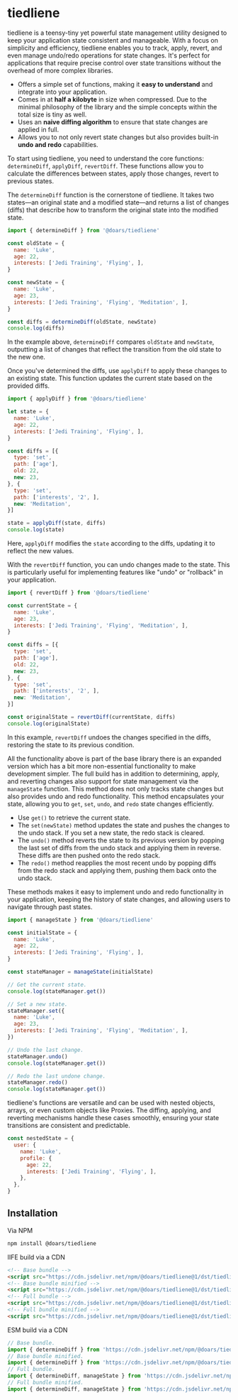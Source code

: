 # tiedliene

tiedliene is a teensy-tiny yet powerful state management utility designed to keep your application state consistent and manageable. With a focus on simplicity and efficiency, tiedliene enables you to track, apply, revert, and even manage undo/redo operations for state changes. It's perfect for applications that require precise control over state transitions without the overhead of more complex libraries.

- Offers a simple set of functions, making it **easy to understand** and integrate into your application.
- Comes in at **half a kilobyte** in size when compressed. Due to the minimal philosophy of the library and the simple concepts within the total size is tiny as well.
- Uses an **naive diffing algorithm** to ensure that state changes are applied in full.
- Allows you to not only revert state changes but also provides built-in **undo and redo** capabilities.

To start using tiedliene, you need to understand the core functions: `determineDiff`, `applyDiff`, `revertDiff`. These functions allow you to calculate the differences between states, apply those changes, revert to previous states.

The `determineDiff` function is the cornerstone of tiedliene. It takes two states—an original state and a modified state—and returns a list of changes (diffs) that describe how to transform the original state into the modified state.

```JavaScript
import { determineDiff } from '@doars/tiedliene'

const oldState = {
  name: 'Luke',
  age: 22,
  interests: ['Jedi Training', 'Flying', ],
}

const newState = {
  name: 'Luke',
  age: 23,
  interests: ['Jedi Training', 'Flying', 'Meditation', ],
}

const diffs = determineDiff(oldState, newState)
console.log(diffs)
```

In the example above, `determineDiff` compares `oldState` and `newState`, outputting a list of changes that reflect the transition from the old state to the new one.

Once you've determined the diffs, use `applyDiff` to apply these changes to an existing state. This function updates the current state based on the provided diffs.

```JavaScript
import { applyDiff } from '@doars/tiedliene'

let state = {
  name: 'Luke',
  age: 22,
  interests: ['Jedi Training', 'Flying', ],
}

const diffs = [{
  type: 'set',
  path: ['age'],
  old: 22,
  new: 23,
}, {
  type: 'set',
  path: ['interests', '2', ],
  new: 'Meditation',
}]

state = applyDiff(state, diffs)
console.log(state)
```

Here, `applyDiff` modifies the `state` according to the diffs, updating it to reflect the new values.

With the `revertDiff` function, you can undo changes made to the state. This is particularly useful for implementing features like "undo" or "rollback" in your application.

```JavaScript
import { revertDiff } from '@doars/tiedliene'

const currentState = {
  name: 'Luke',
  age: 23,
  interests: ['Jedi Training', 'Flying', 'Meditation', ],
}

const diffs = [{
  type: 'set',
  path: ['age'],
  old: 22,
  new: 23,
}, {
  type: 'set',
  path: ['interests', '2', ],
  new: 'Meditation',
}]

const originalState = revertDiff(currentState, diffs)
console.log(originalState)
```

In this example, `revertDiff` undoes the changes specified in the diffs, restoring the state to its previous condition.

All the functionality above is part of the base library there is an expanded version which has a bit more non-essential functionality to make development simpler. The full build has in addition to determining, apply, and reverting changes also support for state management via the `manageState` function. This method does not only tracks state changes but also provides undo and redo functionality. This method encapsulates your state, allowing you to `get`, `set`, `undo`, and `redo` state changes efficiently.

- Use `get()` to retrieve the current state.
- The `set(newState)` method updates the state and pushes the changes to the undo stack. If you set a new state, the redo stack is cleared.
- The `undo()` method reverts the state to its previous version by popping the last set of diffs from the undo stack and applying them in reverse. These diffs are then pushed onto the redo stack.
- The `redo()` method reapplies the most recent undo by popping diffs from the redo stack and applying them, pushing them back onto the undo stack.

These methods makes it easy to implement undo and redo functionality in your application, keeping the history of state changes, and allowing users to navigate through past states.

```JavaScript
import { manageState } from '@doars/tiedliene'

const initialState = {
  name: 'Luke',
  age: 22,
  interests: ['Jedi Training', 'Flying', ],
}

const stateManager = manageState(initialState)

// Get the current state.
console.log(stateManager.get())

// Set a new state.
stateManager.set({
  name: 'Luke',
  age: 23,
  interests: ['Jedi Training', 'Flying', 'Meditation', ],
})

// Undo the last change.
stateManager.undo()
console.log(stateManager.get())

// Redo the last undone change.
stateManager.redo()
console.log(stateManager.get())
```

tiedliene's functions are versatile and can be used with nested objects, arrays, or even custom objects like Proxies. The diffing, applying, and reverting mechanisms handle these cases smoothly, ensuring your state transitions are consistent and predictable.

```JavaScript
const nestedState = {
  user: {
    name: 'Luke',
    profile: {
      age: 22,
      interests: ['Jedi Training', 'Flying', ],
    },
  },
}
```

## Installation

Via NPM

```ZSH
npm install @doars/tiedliene
```

IIFE build via a CDN

```HTML
<!-- Base bundle -->
<script src="https://cdn.jsdelivr.net/npm/@doars/tiedliene@1/dst/tiedliene.base.iife.js"></script>
<!-- Base bundle minified -->
<script src="https://cdn.jsdelivr.net/npm/@doars/tiedliene@1/dst/tiedliene.base.iife.min.js"></script>
<!-- Full bundle -->
<script src="https://cdn.jsdelivr.net/npm/@doars/tiedliene@1/dst/tiedliene.iife.js"></script>
<!-- Full bundle minified -->
<script src="https://cdn.jsdelivr.net/npm/@doars/tiedliene@1/dst/tiedliene.iife.min.js"></script>
```

ESM build via a CDN

```JavaScript
// Base bundle.
import { determineDiff } from 'https://cdn.jsdelivr.net/npm/@doars/tiedliene@1/dst/tiedliene.base.js'
// Base bundle minified.
import { determineDiff } from 'https://cdn.jsdelivr.net/npm/@doars/tiedliene@1/dst/tiedliene.base.min.js'
// Full bundle.
import { determineDiff, manageState } from 'https://cdn.jsdelivr.net/npm/@doars/tiedliene@1/dst/tiedliene.js'
// Full bundle minified.
import { determineDiff, manageState } from 'https://cdn.jsdelivr.net/npm/@doars/tiedliene@1/dst/tiedliene.min.js'
```
